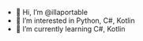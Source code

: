 - 👋 Hi, I’m @illaportable
- 👀 I’m interested in Python, C#, Kotlin
- 🌱 I’m currently learning C#, Kotlin

<!---
illaportable/illaportable is a ✨ special ✨ repository because its `README.md` (this file) appears on your GitHub profile.
You can click the Preview link to take a look at your changes.
--->

